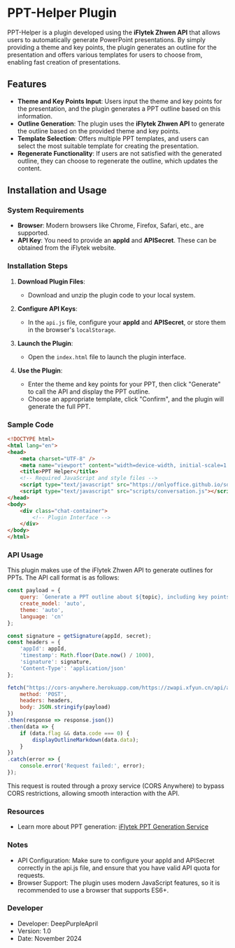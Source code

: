 # PPT-Helper Plugin

PPT-Helper is a plugin developed using the **iFlytek Zhwen API** that allows users to automatically generate PowerPoint presentations. By simply providing a theme and key points, the plugin generates an outline for the presentation and offers various templates for users to choose from, enabling fast creation of presentations.

## Features

- **Theme and Key Points Input**: Users input the theme and key points for the presentation, and the plugin generates a PPT outline based on this information.
- **Outline Generation**: The plugin uses the **iFlytek Zhwen API** to generate the outline based on the provided theme and key points.
- **Template Selection**: Offers multiple PPT templates, and users can select the most suitable template for creating the presentation.
- **Regenerate Functionality**: If users are not satisfied with the generated outline, they can choose to regenerate the outline, which updates the content.

## Installation and Usage

### System Requirements

- **Browser**: Modern browsers like Chrome, Firefox, Safari, etc., are supported.
- **API Key**: You need to provide an **appId** and **APISecret**. These can be obtained from the iFlytek website.

### Installation Steps

1. **Download Plugin Files**:
   - Download and unzip the plugin code to your local system.
   
2. **Configure API Keys**:
   - In the `api.js` file, configure your **appId** and **APISecret**, or store them in the browser's `localStorage`.

3. **Launch the Plugin**:
   - Open the `index.html` file to launch the plugin interface.

4. **Use the Plugin**:
   - Enter the theme and key points for your PPT, then click "Generate" to call the API and display the PPT outline.
   - Choose an appropriate template, click "Confirm", and the plugin will generate the full PPT.

### Sample Code

```html
<!DOCTYPE html>
<html lang="en">
<head>
    <meta charset="UTF-8" />
    <meta name="viewport" content="width=device-width, initial-scale=1.0">
    <title>PPT Helper</title>
    <!-- Required JavaScript and style files -->
    <script type="text/javascript" src="https://onlyoffice.github.io/sdkjs-plugins/v1/plugins.js"></script>
    <script type="text/javascript" src="scripts/conversation.js"></script>
</head>
<body>
    <div class="chat-container">
        <!-- Plugin Interface -->
    </div>
</body>
</html>
```
### API Usage

This plugin makes use of the iFlytek Zhwen API to generate outlines for PPTs. The API call format is as follows:

```javascript
const payload = {
    query: `Generate a PPT outline about ${topic}, including key points such as ${keyPoints}`,
    create_model: 'auto',
    theme: 'auto',
    language: 'cn'
};

const signature = getSignature(appId, secret);
const headers = {
    'appId': appId,
    'timestamp': Math.floor(Date.now() / 1000),
    'signature': signature,
    'Content-Type': 'application/json'
};

fetch("https://cors-anywhere.herokuapp.com/https://zwapi.xfyun.cn/api/aippt/createOutline", {
    method: 'POST',
    headers: headers,
    body: JSON.stringify(payload)
})
.then(response => response.json())
.then(data => {
    if (data.flag && data.code === 0) {
        displayOutlineMarkdown(data.data);
    }
})
.catch(error => {
    console.error('Request failed:', error);
});

```

This request is routed through a proxy service (CORS Anywhere) to bypass CORS restrictions, allowing smooth interaction with the API.

### Resources
- Learn more about PPT generation: [iFlytek PPT Generation Service](https://www.xfyun.cn/services/aippt)

### Notes
- API Configuration: Make sure to configure your appId and APISecret correctly in the api.js file, and ensure that you have valid API quota for requests.
- Browser Support: The plugin uses modern JavaScript features, so it is recommended to use a browser that supports ES6+.

### Developer
- Developer: DeepPurpleApril
- Version: 1.0
- Date: November 2024